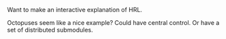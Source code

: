 Want to make an interactive explanation of HRL.

Octopuses seem like a nice example?
Could have central control.
Or have a set of distributed submodules.
